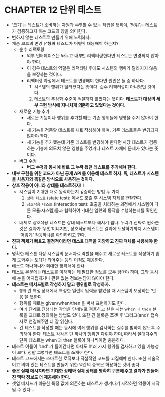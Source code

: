 # CHAPTER 12 단위 테스트

- ‘크기’는 테스트가 소비하는 자원과 수행할 수 있는 작업을 뜻하며, ‘범위’는 테스트가 검증하고자 하는 코드의 양을 의미한다.
- 변하지 않는 테스트로 만들기 위해 노력하자.
- 제품 코드의 변경 유형과 테스트가 어떻게 대응해야 하는지?
    - 순수 리팩토링
        - 외부 인터페이스는 놔두고 내부만 리팩터링한다면 테스트는 변경되지 않아야 한다.
        - 이 경우 테스트의 역할은 리팩터링 후에도 시스템의 행위가 달라지지 않음을 보장하는 것이다.
        - 리팩터링 과정에서 테스트를 변경해야 한다면 원인은 둘 중 하나다.
            1. 시스템의 행위가 달라졌다는 뜻이다. 순수 리팩터링이 아니었던 것이다.
            2. 테스트의 추상화 수준이 적절하지 않았다는 뜻이다. **테스트가 대상의 세부 구현 방식에 지나치게 의존하고 있었다는 것이다.**
    - 새로운 기능 추가
        - 새로운 기능이나 행위를 추가할 때는 기존 행위들에 영향을 주지 않아야 한다.
        - 새 기능을 검증할 테스트를 새로 작성해야 하며, 기존 테스트들은 변경되지 않아야 한다.
        - 새 기능을 추가했는데 기존 테스트를 변경해야 한다면 해당 테스트가 검증하는 기능에 의도치 않은 영향을 주었거나 테스트 자체에 문제가 있다는 뜻이다.
    - 버그 수정
        - **버그 수정과 동시에 바로 그 누락 됐던 테스트를 추가해야 한다.**
- **내부 구현을 위한 코드가 아닌 공개 API 를 이용해 테스트 하자. 즉, 테스트가 시스템을 사용자와 똑같은 방식으로 사용하는 것이다.**
- **상호 작용이 아니라 상태를 테스트하자!!!**
    - 시스템이 기대한 대로 동작하는지 검증하는 방법 두 가지
        1. `상태 테스트` (state test): 메서드 호출 후 시스템 자체를 관찰한다.
        2. `상호작용 테스트` (interaction test): 호출을 처리하는 과정에서 시스템이 다른 모듈(시스템)들과 협력하여 기대한 일련의 동작을 수행하는지를 확인한다.
    - 대체로 상호작용 테스트는 상태 테스트보다 깨지기 쉽다. 우리가 진짜로 원하는 것은 결과가 ‘무엇’이냐지만, 상호작용 테스트는 결과에 도달하기까지 시스템이 ‘어떻게’ 작동하냐를 확인하려고 한다.
- **진짜 객체가 빠르고 결정적이라면 테스트 대역을 지양하고 진짜 객체를 사용해야 한다.**
- 명확한 테스튼 대상 시스템의 문서자료 역할을 해주고 새로운 테스트를 작성하기 쉽게 도와주는 토대가 되어주는 등의 이점도 제공한다.
- 테스트 하나하나가 최대한 명확해야 한다.
- 테스트 본문에는 테스트를 이해하는 데 필요한 정보를 모두 담아야 하며, 그와 동시에 눈을 어지럽히거나 관련 없는 정보는 담지 않아야 한다.
- **테스트는 메서드별로 작성하지 말고 행위별로 작성하자.**
    - `행위` 란 특정 상태에서 특정한 일련의 입력을 받았을 때 시스템이 보장하는 ‘반응’을 뜻한다.
    - 행위를 때로는 given/when/then 을 써서 표현하기도 한다.
    - 여러 단계로 진행되는 작업을 단계별로 검증하고 싶을 때는 when 과 then 블록을 교대로 정의하는 방법도 있다. 또한 긴 블록은 쪼갠 후 ‘그리고(and)’ 접속사로 연결해주면 더 잘 읽힌다.
    - 긴 테스트를 작성할 때는 동시에 여러 행위를 검사하는 실수를 범하지 않도록 주의해야 한다. 테스트 각각은 단 하나의 행위만 다뤄야 하며, 따라서 절대다수의 단위 테스트는 when 과 then 블록이 하나씩이면 충분하다.
- 테스트 이름이 ‘and’ 가 들어간다면 아마도 여러 가지 행위를 검사하고 있을 가능성이 크다. 정말 그렇다면 테스트를 쪼개야 한다.
- 테스트 코드에서는 스마트한 로직보다 직설적인 코드를 고집해야 한다. 또한 서술적이고 의미 있는 테스트를 만들기 위한 약간의 중복은 허용하는 것이 좋다.
- **좋은 실패 메시지라면 기대한 상태와 실제 상태를 명확히 구분해 주고 결과가 만들어진 맥락 정보도 더 제공해야 한다.**
- 셋업 메서드가 이용한 특정 값에 의존하는 테스트가 생겨나기 시작하면 악몽이 시작될 수 있다…